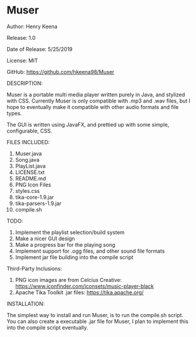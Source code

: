 # Muser

Author: Henry Keena

Release: 1.0

Date of Release: 5/25/2019 

License: MIT

GitHub: https://github.com/hkeena98/Muser

DESCRIPTION: 

Muser is a portable multi media player written purely in Java, and stylized with CSS. Currently Muser is only compatible with .mp3 and .wav files, but I hope to eventually make it compatible with other audio formats and file types.

The GUI is written using JavaFX, and prettied up with some simple, configurable, CSS.

FILES INCLUDED:

1. Muser.java
2. Song.java
3. PlayList.java
4. LICENSE.txt
5. README.md
6. PNG Icon Files
7. styles.css
8. tika-core-1.9.jar
9. tika-parsers-1.9.jar
10. compile.sh

TODO:

1. Implement the playlist selection/build system
2. Make a nicer GUI design
3. Make a progress bar for the playing song
4. Implement support for .ogg files, and other sound file formats
5. Implement jar file building into the compile script

Third-Party Inclusions:

1. PNG icon images are from Celcius Creative: https://www.iconfinder.com/iconsets/music-player-black
2. Apache Tika Toolkit .jar files: https://tika.apache.org/


INSTALLATION:

The simplest way to install and run Muser, is to run the compile.sh script. You can also create a executable .jar file for Muser, I plan to implement this into the compile script eventually.

